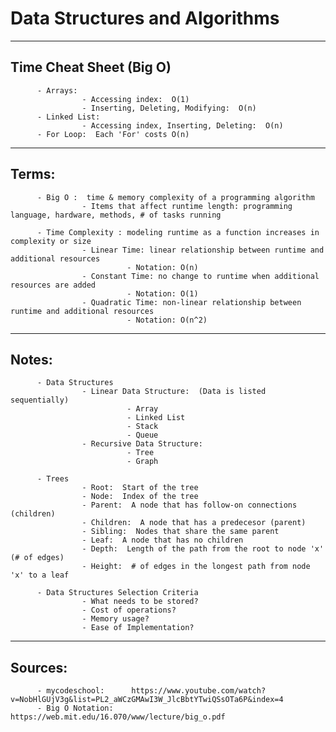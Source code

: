 # Data Structures and Algorithms
____________________________________

## Time Cheat Sheet (Big O)
          - Arrays: 
                    - Accessing index:  O(1)
                    - Inserting, Deleting, Modifying:  O(n)
          - Linked List:
                    - Accessing index, Inserting, Deleting:  O(n)
          - For Loop:  Each 'For' costs O(n)

____________________________________
## Terms:
          - Big O :  time & memory complexity of a programming algorithm
                    - Items that affect runtime length: programming language, hardware, methods, # of tasks running
                    
          - Time Complexity : modeling runtime as a function increases in complexity or size
                    - Linear Time: linear relationship between runtime and additional resources
                              - Notation: O(n)
                    - Constant Time: no change to runtime when additional resources are added
                              - Notation: O(1)
                    - Quadratic Time: non-linear relationship between runtime and additional resources
                              - Notation: O(n^2)

____________________________________
## Notes:
          - Data Structures
                    - Linear Data Structure:  (Data is listed sequentially)
                              - Array
                              - Linked List
                              - Stack
                              - Queue
                    - Recursive Data Structure:
                              - Tree
                              - Graph

          - Trees
                    - Root:  Start of the tree
                    - Node:  Index of the tree
                    - Parent:  A node that has follow-on connections (children)
                    - Children:  A node that has a predecesor (parent)
                    - Sibling:  Nodes that share the same parent
                    - Leaf:  A node that has no children
                    - Depth:  Length of the path from the root to node 'x' (# of edges)
                    - Height:  # of edges in the longest path from node 'x' to a leaf

          - Data Structures Selection Criteria
                    - What needs to be stored?
                    - Cost of operations?
                    - Memory usage?
                    - Ease of Implementation?

____________________________________
## Sources: 
          - mycodeschool:      https://www.youtube.com/watch?v=NobHlGUjV3g&list=PL2_aWCzGMAwI3W_JlcBbtYTwiQSsOTa6P&index=4
          - Big O Notation:    https://web.mit.edu/16.070/www/lecture/big_o.pdf
